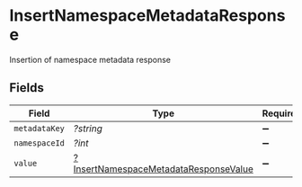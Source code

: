 # InsertNamespaceMetadataResponse

Insertion of namespace metadata response


## Fields

| Field                                                                                                | Type                                                                                                 | Required                                                                                             | Description                                                                                          |
| ---------------------------------------------------------------------------------------------------- | ---------------------------------------------------------------------------------------------------- | ---------------------------------------------------------------------------------------------------- | ---------------------------------------------------------------------------------------------------- |
| `metadataKey`                                                                                        | *?string*                                                                                            | :heavy_minus_sign:                                                                                   | N/A                                                                                                  |
| `namespaceId`                                                                                        | *?int*                                                                                               | :heavy_minus_sign:                                                                                   | N/A                                                                                                  |
| `value`                                                                                              | [?InsertNamespaceMetadataResponseValue](../../models/shared/InsertNamespaceMetadataResponseValue.md) | :heavy_minus_sign:                                                                                   | N/A                                                                                                  |